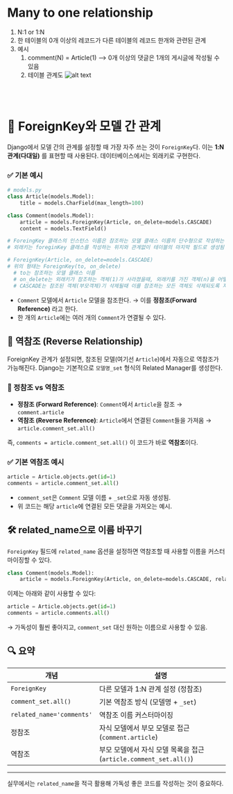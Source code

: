 # Many to one relationship
1. N:1 or 1:N
2. 한 테이블의 0개 이상의 레코드가 다른 테이블의 레코드 한개와 관련된 관계
3. 예시
   1. comment(N) = Article(1) --> 0개 이상의 댓글은 1개의 게시글에 작성될 수 있음 
   2. 테이블 관계도
   ![alt text](image.png)

<br><br>
# 🔗 ForeignKey와 모델 간 관계

Django에서 모델 간의 관계를 설정할 때 가장 자주 쓰는 것이 `ForeignKey`다. 이는 **1:N 관계(다대일)** 를 표현할 때 사용된다.
데이터베이스에서는 외래키로 구현한다. 

### ✅ 기본 예시

```python
# models.py
class Article(models.Model):
    title = models.CharField(max_length=100)

class Comment(models.Model):
    article = models.ForeignKey(Article, on_delete=models.CASCADE)
    content = models.TextField()

# ForeingKey 클래스의 인스턴스 이름은 참조하는 모델 클래스 이름의 단수형으로 작성하는 것을 권장
# 외래키는 foreginKey 클래스를 작성하는 위치와 관계없이 테이블의 마지막 필드로 생성됨 

# ForeignKey(Article, on_delete=models.CASCADE)
# 위의 형태는 ForeignKey(to, on_delete)
  # to는 참조하는 모델 클래스 이름
  # on_delete는 외래키가 참조하는 객체(1)가 사라졌을때, 외래키를 가진 객체(n)을 어떻게 처리할지 정의하는 설정(데이터 무결성)
  # CASCADE는 참조된 객체(부모객체)기 삭제될때 이를 참조하는 모든 객체도 삭제되도록 지정하는 것 
```

- `Comment` 모델에서 `Article` 모델을 참조한다. → 이를 **정참조(Forward Reference)** 라고 한다.
- 한 개의 `Article`에는 여러 개의 `Comment`가 연결될 수 있다.

## 🔁 역참조 (Reverse Relationship)

ForeignKey 관계가 설정되면, 참조된 모델(여기선 `Article`)에서 자동으로 역참조가 가능해진다. Django는 기본적으로 `모델명_set` 형식의 Related Manager를 생성한다.

### 🔄 정참조 vs 역참조
- **정참조 (Forward Reference)**: `Comment`에서 `Article`을 참조 → `comment.article`
- **역참조 (Reverse Reference)**: `Article`에서 연결된 `Comment`들을 가져옴 → `article.comment_set.all()`

즉, `comments = article.comment_set.all()` 이 코드가 바로 **역참조**이다.

### ✅ 기본 역참조 예시

```python
article = Article.objects.get(id=1)
comments = article.comment_set.all()
```

- `comment_set`은 `Comment` 모델 이름 + `_set`으로 자동 생성됨.
- 위 코드는 해당 `article`에 연결된 모든 댓글을 가져오는 예시.

## 🛠 related_name으로 이름 바꾸기

`ForeignKey` 필드에 `related_name` 옵션을 설정하면 역참조할 때 사용할 이름을 커스터마이징할 수 있다.

```python
class Comment(models.Model):
    article = models.ForeignKey(Article, on_delete=models.CASCADE, related_name='comments')
```

이제는 아래와 같이 사용할 수 있다:

```python
article = Article.objects.get(id=1)
comments = article.comments.all()
```

→ 가독성이 훨씬 좋아지고, `comment_set` 대신 원하는 이름으로 사용할 수 있음.

## 🔍 요약

| 개념 | 설명 |
|------|------|
| `ForeignKey` | 다른 모델과 1:N 관계 설정 (정참조) |
| `comment_set.all()` | 기본 역참조 방식 (모델명 + `_set`) |
| `related_name='comments'` | 역참조 이름 커스터마이징 |
| 정참조 | 자식 모델에서 부모 모델로 접근 (`comment.article`) |
| 역참조 | 부모 모델에서 자식 모델 목록을 접근 (`article.comment_set.all()`) |

---

실무에서는 `related_name`을 적극 활용해 가독성 좋은 코드를 작성하는 것이 중요하다.

